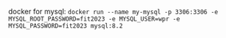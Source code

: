 docker for mysql:
`docker run --name my-mysql -p 3306:3306 -e MYSQL_ROOT_PASSWORD=fit2023 -e MYSQL_USER=wpr -e MYSQL_PASSWORD=fit2023 mysql:8.2`
